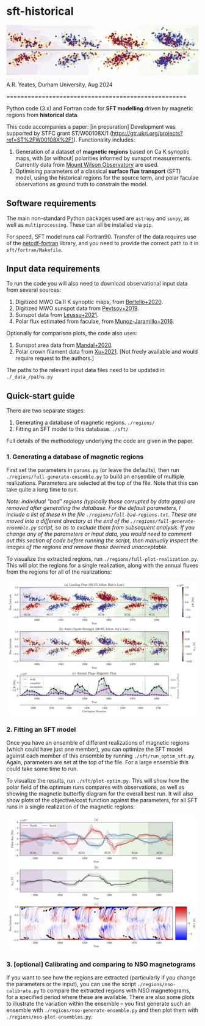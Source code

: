 # sft-historical

![banner-image](./_pics_/banner.jpg)

A.R. Yeates, Durham University, Aug 2024

===================================================

Python code (3.x) and Fortran code for **SFT modelling** driven by magnetic regions from **historical data**.

This code accompanies a paper: [in preparation] Development was supported by STFC grant ST/W00108X/1 (https://gtr.ukri.org/projects?ref=ST%2FW00108X%2F1). Functionality includes:

1. Generation of a dataset of **magnetic regions** based on Ca K synoptic maps, with [or without] polarities informed by sunspot measurements. Currently data from [Mount Wilson Observatory](https://en.wikipedia.org/wiki/Mount_Wilson_Observatory) are used.
2. Optimising parameters of a classical **surface flux transport** (SFT) model, using the historical regions for the source term, and polar faculae observations as ground truth to constrain the model.

## Software requirements

The main non-standard Python packages used are `astropy` and `sunpy`, as well as `multiprocessing`. These can all be installed via `pip`.

For speed, SFT model runs call Fortran90. Transfer of the data requires use of the [netcdf-fortran](https://docs.unidata.ucar.edu/netcdf-fortran/current/) library, and you need to provide the correct path to it in `sft/fortran/Makefile`.

## Input data requirements

To run the code you will also need to download observational input data from several sources:
1. Digitized MWO Ca II K synoptic maps, from [Bertello+2020](https://dataverse.harvard.edu/dataset.xhtml?persistentId=doi:10.7910/DVN/RQSEJ8).
2. Digitized MWO sunspot data from [Pevtsov+2019](https://www.issibern.ch/teams/solheliomagnet/index.php/datasets-relevant-to-the-project/dataset-of-sunspot).
3. Sunspot data from [Leussu+2021](https://cdsarc.cds.unistra.fr/viz-bin/cat/J/A+A/599/A131#/browse).
4. Polar flux estimated from faculae, from [Munoz-Jaramillo+2016](https://dataverse.harvard.edu/dataset.xhtml?persistentId=doi:10.7910/DVN/KF96B2).

Optionally for comparison plots, the code also uses:
1. Sunspot area data from [Mandal+2020](https://cdsarc.cds.unistra.fr/viz-bin/cat/J/A+A/640/A78).
2. Polar crown filament data from [Xu+2021](https://ui.adsabs.harvard.edu/abs/2021ApJ...909...86X/abstract). [Not freely available and would require request to the authors.]

The paths to the relevant input data files need to be updated in `./_data_/paths.py`

## Quick-start guide

There are two separate stages:

1. Generating a database of magnetic regions. `./regions/`
2. Fitting an SFT model to this database. `./sft/`

Full details of the methodology underlying the code are given in the paper.

### 1. Generating a database of magnetic regions

First set the parameters in `params.py` (or leave the defaults), then run `./regions/full-generate-ensemble.py` to build an ensemble of multiple realizations. Parameters are selected at the top of the file. Note that this can take quite a long time to run.

*Note: individual "bad" regions (typically those corrupted by data gaps) are removed after generating the database. For the default parameters, I include a list of these in the file `./regions/full-bad-regions.txt`. These are moved into a different directory at the end of the `./regions/full-generate-ensemble.py` script, so as to exclude them from subsequent analysis. If you change any of the parameters or input data, you would need to comment out this section of code before running the script, then manually inspect the images of the regions and remove those deemed unacceptable.*

To visualize the extracted regions, run `./regions/full-plot-realization.py`. This will plot the regions for a single realization, along with the annual fluxes from the regions for all of the realizations:

![image of regions](./_pics_/regions-bfly.jpg)

### 2. Fitting an SFT model

Once you have an ensemble of different realizations of magnetic regions (which could have just one member), you can optimize the SFT model against each member of this ensemble by running `./sft/run_optim_sft.py`. Again, parameters are set at the top of the file. For a large ensemble this could take some time to run.

To visualize the results, run `./sft/plot-optim.py`. This will show how the polar field of the optimum runs compares with observations, as well as showing the magnetic butterfly diagram for the overall best run. It will also show plots of the objective/cost function against the parameters, for all SFT runs in a single realization of the magnetic regions: 

![image of sft results](./_pics_/opt-bfly-spots10.jpg)


### 3. [optional] Calibrating and comparing to NSO magnetograms

If you want to see how the regions are extracted (particularly if you change the parameters or the input), you can use the script `./regions/nso-calibrate.py` to compare the extracted regions with NSO magnetograms, for a specified period where these are available. There are also some plots to illustrate the variation within the ensemble – you first generate such an ensemble with `./regions/nso-generate-ensemble.py` and then plot them with `./regions/nso-plot-ensembles.py`.